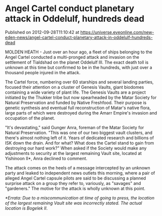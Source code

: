 # Angel Cartel conduct planetary attack in Oddelulf, hundreds dead
Published on 2012-09-28T11:10:42 at https://universe.eveonline.com/new-eden-news/angel-cartel-conduct-planetary-attack-in-oddelulf-hundreds-dead

MOLDEN HEATH - Just over an hour ago, a fleet of ships belonging to the Angel Cartel conducted a multi-pronged attack and invasion on the settlement of Tialdshad on the planet Oddelulf III. The exact death toll is unknown at this time but confirmed to be in the hundreds, with just over a thousand people injured in the attack.

The Cartel force, numbering over 60 starships and several landing parties, focused their attention on a cluster of Genesis Vaults, giant biodomes containing a wide variety of plant life. The Genesis Vaults are a project initiated by the Thukker tribe but now spearheaded by the Matar Society for Natural Preservation and funded by Native Freshfood. Their purpose is genetic synthesis and eventual full reconstruction of Matar's native flora, large parts of which were destroyed during the Amarr Empire's invasion and occupation of the planet.

"It's devastating," said Gunger Anra, foreman of the Matar Society for Natural Preservation. "This was one of our two biggest vault clusters, and there's almost nothing left of it. Years of dedicated research and billions of ISK down the drain. And for what? What does the Cartel stand to gain from destroying our hard work?" When asked if the Society would make any adjustments to security at the largest remaining Vault site, located at Yishinoon II*, Anra declined to comment.

The attack comes on the heels of a message intercepted by an unknown party and leaked to independent news outlets this morning, where a pair of alleged Angel Cartel capsule pilots are said to be discussing a planned surprise attack on a group they refer to, variously, as "savages" and "gardeners." The motive for the attack is wholly unknown at this point.

_*Errata: Due to a miscommunication at time of going to press, the location of the largest remaining Vault site was incorrectly stated. The actual location is Bogelek II_.
